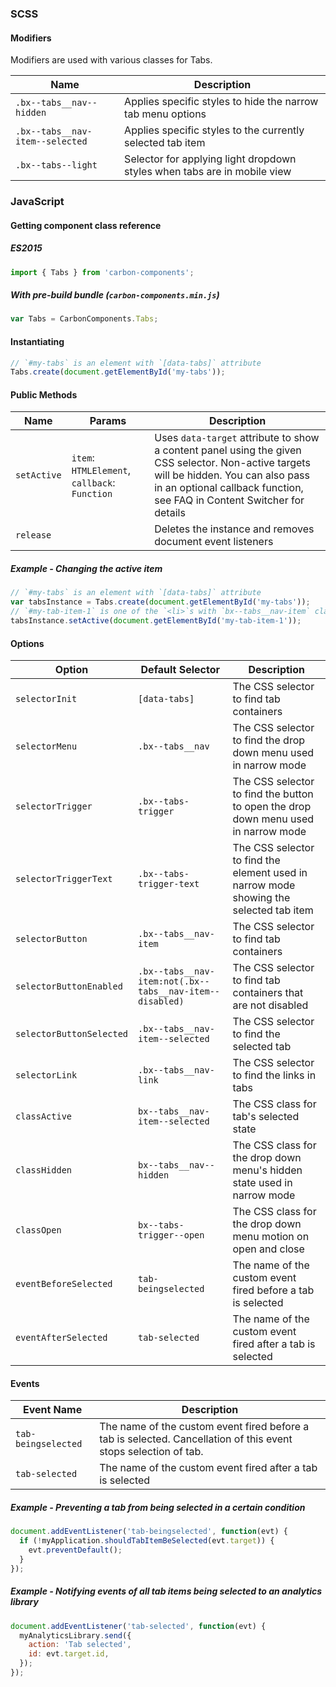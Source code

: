 ### SCSS

#### Modifiers

Modifiers are used with various classes for Tabs.

| Name                            | Description                                                              |
| ------------------------------- | ------------------------------------------------------------------------ |
| `.bx--tabs__nav--hidden`        | Applies specific styles to hide the narrow tab menu options              |
| `.bx--tabs__nav-item--selected` | Applies specific styles to the currently selected tab item               |
| `.bx--tabs--light`              | Selector for applying light dropdown styles when tabs are in mobile view |

### JavaScript

#### Getting component class reference

##### ES2015

```javascript
import { Tabs } from 'carbon-components';
```

##### With pre-build bundle (`carbon-components.min.js`)

```javascript
var Tabs = CarbonComponents.Tabs;
```

#### Instantiating

```javascript
// `#my-tabs` is an element with `[data-tabs]` attribute
Tabs.create(document.getElementById('my-tabs'));
```

#### Public Methods

| Name        | Params                                        | Description                                                                                                                                                                                                       |
| ----------- | --------------------------------------------- | ----------------------------------------------------------------------------------------------------------------------------------------------------------------------------------------------------------------- |
| `setActive` | `item`: `HTMLElement`, `callback`: `Function` | Uses `data-target` attribute to show a content panel using the given CSS selector. Non-active targets will be hidden. You can also pass in an optional callback function, see FAQ in Content Switcher for details |
| `release`   |                                               | Deletes the instance and removes document event listeners                                                                                                                                                         |

##### Example - Changing the active item

```javascript
// `#my-tabs` is an element with `[data-tabs]` attribute
var tabsInstance = Tabs.create(document.getElementById('my-tabs'));
// `#my-tab-item-1` is one of the `<li>`s with `bx--tabs__nav-item` class
tabsInstance.setActive(document.getElementById('my-tab-item-1'));
```

#### Options

| Option                   | Default Selector                                         | Description                                                                            |
| ------------------------ | -------------------------------------------------------- | -------------------------------------------------------------------------------------- |
| `selectorInit`           | `[data-tabs]`                                            | The CSS selector to find tab containers                                                |
| `selectorMenu`           | `.bx--tabs__nav`                                         | The CSS selector to find the drop down menu used in narrow mode                        |
| `selectorTrigger`        | `.bx--tabs-trigger`                                      | The CSS selector to find the button to open the drop down menu used in narrow mode     |
| `selectorTriggerText`    | `.bx--tabs-trigger-text`                                 | The CSS selector to find the element used in narrow mode showing the selected tab item |
| `selectorButton`         | `.bx--tabs__nav-item`                                    | The CSS selector to find tab containers                                                |
| `selectorButtonEnabled`  | `.bx--tabs__nav-item:not(.bx--tabs__nav-item--disabled)` | The CSS selector to find tab containers that are not disabled                          |
| `selectorButtonSelected` | `.bx--tabs__nav-item--selected`                          | The CSS selector to find the selected tab                                              |
| `selectorLink`           | `.bx--tabs__nav-link`                                    | The CSS selector to find the links in tabs                                             |
| `classActive`            | `bx--tabs__nav-item--selected`                           | The CSS class for tab's selected state                                                 |
| `classHidden`            | `bx--tabs__nav--hidden`                                  | The CSS class for the drop down menu's hidden state used in narrow mode                |
| `classOpen`              | `bx--tabs-trigger--open`                                 | The CSS class for the drop down menu motion on open and close                          |
| `eventBeforeSelected`    | `tab-beingselected`                                      | The name of the custom event fired before a tab is selected                            |
| `eventAfterSelected`     | `tab-selected`                                           | The name of the custom event fired after a tab is selected                             |

#### Events

| Event Name          | Description                                                                                                     |
| ------------------- | --------------------------------------------------------------------------------------------------------------- |
| `tab-beingselected` | The name of the custom event fired before a tab is selected. Cancellation of this event stops selection of tab. |
| `tab-selected`      | The name of the custom event fired after a tab is selected                                                      |

##### Example - Preventing a tab from being selected in a certain condition

```javascript
document.addEventListener('tab-beingselected', function(evt) {
  if (!myApplication.shouldTabItemBeSelected(evt.target)) {
    evt.preventDefault();
  }
});
```

##### Example - Notifying events of all tab items being selected to an analytics library

```javascript
document.addEventListener('tab-selected', function(evt) {
  myAnalyticsLibrary.send({
    action: 'Tab selected',
    id: evt.target.id,
  });
});
```
